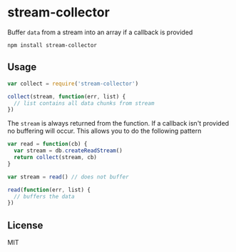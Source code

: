 # stream-collector

Buffer `data` from a stream into an array if a callback is provided

```
npm install stream-collector
```

## Usage

``` js
var collect = require('stream-collector')

collect(stream, function(err, list) {
  // list contains all data chunks from stream  
})
```

The `stream` is always returned from the function. If a callback isn't provided no buffering will occur.
This allows you to do the following pattern

``` js
var read = function(cb) {
  var stream = db.createReadStream()
  return collect(stream, cb)
}

var stream = read() // does not buffer

read(function(err, list) {
  // buffers the data
})
```

## License

MIT
